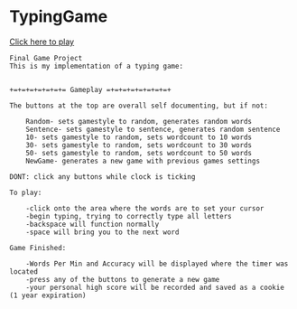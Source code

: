 # TypingGame
<a href="https://csdb01.cs.edinboro.edu/~c11019419v/Web_1/TuckerTypeScoreboard/index.html">Click here to play</a>

    Final Game Project
    This is my implementation of a typing game:

    
    +=+=+=+=+=+=+= Gameplay =+=+=+=+=+=+=+=+

    The buttons at the top are overall self documenting, but if not:

        Random- sets gamestyle to random, generates random words
        Sentence- sets gamestyle to sentence, generates random sentence
        10- sets gamestyle to random, sets wordcount to 10 words
        30- sets gamestyle to random, sets wordcount to 30 words
        50- sets gamestyle to random, sets wordcount to 50 words
        NewGame- generates a new game with previous games settings

    DONT: click any buttons while clock is ticking

    To play:
        
        -click onto the area where the words are to set your cursor
        -begin typing, trying to correctly type all letters
        -backspace will function normally
        -space will bring you to the next word

    Game Finished:

        -Words Per Min and Accuracy will be displayed where the timer was located
        -press any of the buttons to generate a new game
        -your personal high score will be recorded and saved as a cookie (1 year expiration)

